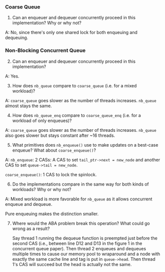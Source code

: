 ### Coarse Queue

1. Can an enqueuer and dequeuer concurrently proceed in this implementation?  Why or why not?

A: No, since there's only one shared lock for both enqueuing and dequeuing.

### Non-Blocking Concurrent Queue

2. Can an enqueuer and dequeuer concurrently proceed in this implementation?

A: Yes.

3. How does `nb_queue` compare to `coarse_queue` (i.e. for a mixed workload)?

A: `coarse_queue` goes slower as the number of threads increases.
   `nb_queue` almost stays the same.

4. How does `nb_queue_enq` compare to `coarse_queue_enq` (i.e. for a workload
   of only enqueues)? 

A: `coarse_queue` goes slower as the number of threads increases.
   `nb_queue` also goes slower but stays constant after ~16 threads.

5. What primitives does `nb_enqueue()` use to make updates on a best-case
   enqueue?  What about `coarse_enqueue()`?

A: `nb_enqueue`: 2 CASs: A CAS to set `tail_ptr->next = new_node` and another
   CAS to set `queue->tail = new_node`.

   `coarse_enqueue()`: 1 CAS to lock the spinlock. 

6. Do the implementations compare in the same way for both kinds of workloads?
   Why or why not?

A: Mixed workload is more favorable for `nb_queue` as it allows
   concurrent enqueue and dequeue.

   Pure enqueuing makes the distinction smaller.

7. Where would the ABA problem break this operation?  What could go wrong as a
   result?

   Say thread 1 running the dequeue function is preempted just before
   the second CAS (i.e., between line D12 and D13 in the
   figure 1 in the concurrent queue paper). Then thread 2 enqueues and
   dequeues multiple times to cause our memory pool to wraparound and
   a node with exactly the same cache line and tag is put in `queue->head`.
   Then thread 1's CAS will succeed but the head is actually not the same.

